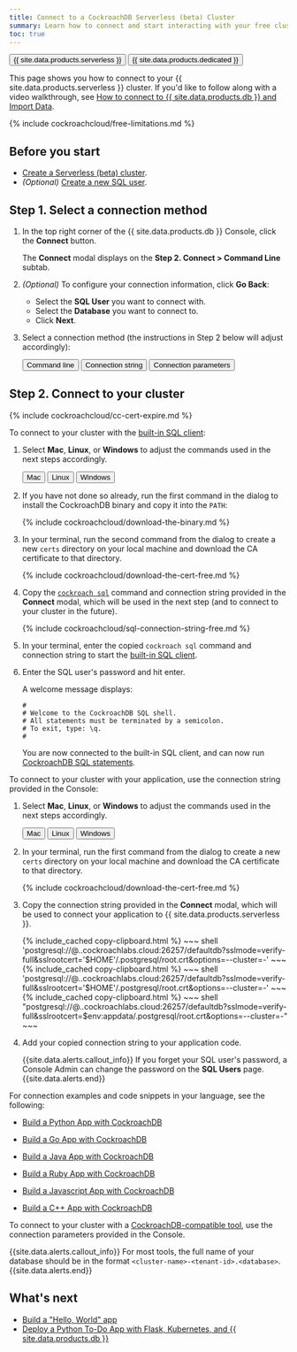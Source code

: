 ```yaml
---
title: Connect to a CockroachDB Serverless (beta) Cluster
summary: Learn how to connect and start interacting with your free cluster.
toc: true
---
```


<div class="filters clearfix">
    <a href="connect-to-a-serverless-cluster.html"><button class="filter-button page-level current">{{ site.data.products.serverless }}</button></a>
    <a href="connect-to-your-cluster.html"><button class="filter-button page-level">{{ site.data.products.dedicated }}</button></a>
</div>

This page shows you how to connect to your {{ site.data.products.serverless }} cluster. If you'd like to follow along with a video walkthrough, see [How to connect to {{ site.data.products.db }} and Import Data](https://www.youtube.com/watch?v=XJZD1rorEQE).

{% include cockroachcloud/free-limitations.md %}

## Before you start

- [Create a Serverless (beta) cluster](create-a-serverless-cluster.html).
- _(Optional)_ [Create a new SQL user](user-authorization.html#create-a-sql-user).

## Step 1. Select a connection method

1. In the top right corner of the {{ site.data.products.db }} Console, click the **Connect** button.

    The **Connect** modal displays on the **Step 2. Connect > Command Line** subtab.

1. _(Optional)_ To configure your connection information, click **Go Back**:
    - Select the **SQL User** you want to connect with.
    - Select the **Database** you want to connect to.
    - Click **Next**.

1. Select a connection method (the instructions in Step 2 below will adjust accordingly):

    <div class="filters clearfix">
        <button class="filter-button page-level" data-scope="command-line">Command line</button>
        <button class="filter-button page-level" data-scope="connection-string">Connection string</button>
        <button class="filter-button page-level" data-scope="connection-parameters">Connection parameters</button>
    </div>
<p></p>

## Step 2. Connect to your cluster

{% include cockroachcloud/cc-cert-expire.md %}

  <section class="filter-content" markdown="1" data-scope="command-line">

To connect to your cluster with the [built-in SQL client](../{{site.versions["stable"]}}/cockroach-sql.html):

1. Select **Mac**, **Linux**, or **Windows** to adjust the commands used in the next steps accordingly.

    <div class="filters clearfix">
      <button class="filter-button page-level" data-scope="mac">Mac</button>
      <button class="filter-button page-level" data-scope="linux">Linux</button>
      <button class="filter-button page-level" data-scope="windows">Windows</button>
    </div>

1. If you have not done so already, run the first command in the dialog to install the CockroachDB binary and copy it into the `PATH`:

    {% include cockroachcloud/download-the-binary.md %}

1. In your terminal, run the second command from the dialog to create a new `certs` directory on your local machine and download the CA certificate to that directory.

    {% include cockroachcloud/download-the-cert-free.md %}

1. Copy the [`cockroach sql`](../{{site.versions["stable"]}}/cockroach-sql.html) command and connection string provided in the **Connect** modal, which will be used in the next step (and to connect to your cluster in the future).
    
    {% include cockroachcloud/sql-connection-string-free.md %}
    
1. In your terminal, enter the copied `cockroach sql` command and connection string to start the [built-in SQL client](../{{site.versions["stable"]}}/cockroach-sql.html).

1. Enter the SQL user's password and hit enter.

    A welcome message displays:

    ~~~
    #
    # Welcome to the CockroachDB SQL shell.
    # All statements must be terminated by a semicolon.
    # To exit, type: \q.
    #
    ~~~

    You are now connected to the built-in SQL client, and can now run [CockroachDB SQL statements](learn-cockroachdb-sql.html).
  </section>

  <section class="filter-content" markdown="1" data-scope="connection-string">
  
To connect to your cluster with your application, use the connection string provided in the Console:

1. Select **Mac**, **Linux**, or **Windows** to adjust the commands used in the next steps accordingly.

    <div class="filters clearfix">
      <button class="filter-button page-level" data-scope="mac">Mac</button>
      <button class="filter-button page-level" data-scope="linux">Linux</button>
      <button class="filter-button page-level" data-scope="windows">Windows</button>
    </div>

1. In your terminal, run the first command from the dialog to create a new `certs` directory on your local machine and download the CA certificate to that directory.

    {% include cockroachcloud/download-the-cert-free.md %}

1. Copy the connection string provided in the **Connect** modal, which will be used to connect your application to {{ site.data.products.serverless }}.

    <section class="filter-content" markdown="1" data-scope="mac">
    {% include_cached copy-clipboard.html %}
    ~~~ shell
    'postgresql://<user>@<free-tier-host>.<region>.cockroachlabs.cloud:26257/defaultdb?sslmode=verify-full&sslrootcert='$HOME'/.postgresql/root.crt&options=--cluster=<cluster-name>-<tenant-id>'
    ~~~
    </section>

    <section class="filter-content" markdown="1" data-scope="linux">
    {% include_cached copy-clipboard.html %}
    ~~~ shell
    'postgresql://<user>@<free-tier-host>.<region>.cockroachlabs.cloud:26257/defaultdb?sslmode=verify-full&sslrootcert='$HOME'/.postgresql/root.crt&options=--cluster=<cluster-name>-<tenant-id>'
    ~~~
    </section>

    <section class="filter-content" markdown="1" data-scope="windows">
    {% include_cached copy-clipboard.html %}
    ~~~ shell
    "postgresql://<user>@<free-tier-host>.<region>.cockroachlabs.cloud:26257/defaultdb?sslmode=verify-full&sslrootcert=$env:appdata/.postgresql/root.crt&options=--cluster=<cluster-name>-<tenant-id>"
    ~~~
    </section>

1. Add your copied connection string to your application code.

    {{site.data.alerts.callout_info}}
    If you forget your SQL user's password, a Console Admin can change the password on the **SQL Users** page.
    {{site.data.alerts.end}}

For connection examples and code snippets in your language, see the following:

- [Build a Python App with CockroachDB](../{{site.versions["stable"]}}/build-a-python-app-with-cockroachdb.html)
- [Build a Go App with CockroachDB](../{{site.versions["stable"]}}/build-a-go-app-with-cockroachdb.html)
- [Build a Java App with CockroachDB](../{{site.versions["stable"]}}/build-a-java-app-with-cockroachdb.html)
- [Build a Ruby App with CockroachDB](../{{site.versions["stable"]}}/build-a-ruby-app-with-cockroachdb.html)
- [Build a Javascript App with CockroachDB](../{{site.versions["stable"]}}/build-a-nodejs-app-with-cockroachdb.html)
- [Build a C++ App with CockroachDB](../{{site.versions["stable"]}}/build-a-c++-app-with-cockroachdb.html)
  </section>

  <section class="filter-content" markdown="1" data-scope="connection-parameters">
  
To connect to your cluster with a [CockroachDB-compatible tool](../{{site.versions["stable"]}}/third-party-database-tools.html), use the connection parameters provided in the Console.

{{site.data.alerts.callout_info}}
For most tools, the full name of your database should be in the format `<cluster-name>-<tenant-id>.<database>`.
{{site.data.alerts.end}}

  </section>

## What's next

- [Build a "Hello, World" app](../{{site.versions["stable"]}}/build-a-python-app-with-cockroachdb-django.html)
- [Deploy a Python To-Do App with Flask, Kubernetes, and {{ site.data.products.db }}](deploy-a-python-to-do-app-with-flask-kubernetes-and-cockroachcloud.html)
